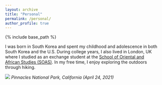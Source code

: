 ```yaml
---
layout: archive
title: "Personal"
permalink: /personal/
author_profile: true
---
```


{% include base_path %}

I was born in South Korea and spent my childhood and adolescence in both South Korea and the U.S. During college years, I also lived in London, UK where I studied as an exchange student at the [School of Oriental and African Studies (SOAS)](https://www.soas.ac.uk/). In my free time, I enjoy exploring the outdoors through hiking.

![](/images/pinnacles.jpg#center)
*Pinnacles National Park, California (April 24, 2021)*
